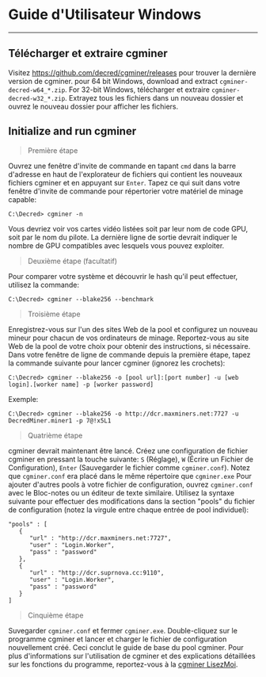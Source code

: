 # **<i class="fa fa-windows"></i> Guide d'Utilisateur Windows**

---

## **<i class="fa fa-download"></i> Télécharger et extraire cgminer**

Visitez https://github.com/decred/cgminer/releases pour trouver la dernière version de cgminer. pour 64 bit Windows, download and extract `cgminer-decred-w64_*.zip`. For 32-bit Windows, télécharger et extraire `cgminer-decred-w32_*.zip`. Extrayez tous les fichiers dans un nouveau dossier et ouvrez le nouveau dossier pour afficher les fichiers.

## **<i class="fa fa-play-circle"></i> Initialize and run cgminer**

> Première étape

Ouvrez une fenêtre d'invite de commande en tapant `cmd` dans la barre d'adresse en haut de l'explorateur de fichiers qui contient les nouveaux fichiers cgminer et en appuyant sur `Enter`. Tapez ce qui suit dans votre fenêtre d'invite de commande pour répertorier votre matériel de minage capable:

```no-highlight
C:\Decred> cgminer -n
```

Vous devriez voir vos cartes vidéo listées soit par leur nom de code GPU, soit par le nom du pilote. La dernière ligne de sortie devrait indiquer le nombre de GPU compatibles avec lesquels vous pouvez exploiter.

> Deuxième étape (facultatif)

Pour comparer votre système et découvrir le hash qu'il peut effectuer, utilisez la commande:

```no-highlight
C:\Decred> cgminer --blake256 --benchmark
```

> Troisième étape

Enregistrez-vous sur l'un des sites Web de la pool et configurez un nouveau mineur pour chacun de vos ordinateurs de minage. Reportez-vous au site Web de la pool de votre choix pour obtenir des instructions, si nécessaire. Dans votre fenêtre de ligne de commande depuis la première étape, tapez la commande suivante pour lancer cgminer (ignorez les crochets):

```no-highlight
C:\Decred> cgminer --blake256 -o [pool url]:[port number] -u [web login].[worker name] -p [worker password]
```

Exemple:

```no-highlight
C:\Decred> cgminer --blake256 -o http://dcr.maxminers.net:7727 -u DecredMiner.miner1 -p 7@!x5L1
```

> Quatrième étape

cgminer devrait maintenant être lancé. Créez une configuration de fichier cgminer en pressant la touche suivante: `S` (Réglage), `W` (Écrire un Fichier de Configuration), `Enter` (Sauvegarder le fichier comme `cgminer.conf`). Notez que `cgminer.conf` era placé dans le même répertoire  que `cgminer.exe` Pour ajouter d'autres pools à votre fichier de configuration, ouvrez `cgminer.conf` avec le Bloc-notes ou un éditeur de texte similaire. Utilisez la syntaxe suivante pour effectuer des modifications dans la section "pools" du fichier de configuration (notez la virgule entre chaque entrée de pool individuel):

```no-highlight
"pools" : [
   {
      "url" : "http://dcr.maxminers.net:7727",
      "user" : "Login.Worker",
      "pass" : "password"
   },
   {
      "url" : "http://dcr.suprnova.cc:9110",
      "user" : "Login.Worker",
      "pass" : "password"
   }
]
```

> Cinquième étape

Suvegarder `cgminer.conf` et fermer `cgminer.exe`. Double-cliquez sur le programme cgminer et lancer et charger le fichier de configuration nouvellement créé. Ceci conclut le guide de base du pool cgminer. Pour plus d'informations sur l'utilisation de cgminer et des explications détaillées sur les fonctions du programme, reportez-vous à la [cgminer LisezMoi](https://github.com/decred/cgminer/blob/3.7/README).